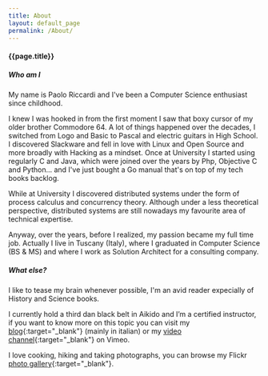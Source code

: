 ```yaml
---
title: About
layout: default_page
permalink: /About/
---
```

#### {{page.title}}

##### Who am I

My name is Paolo Riccardi and I've been a Computer Science enthusiast since childhood.

I knew I was hooked in from the first moment I saw that boxy cursor of my older brother Commodore 64. 
A lot of things happened over the decades, I switched from Logo and Basic to Pascal and electric guitars in High School. I discovered Slackware and fell in love with Linux and Open Source and more broadly with Hacking as a mindset. 
Once at University I started using regularly C and Java, which were joined over the years by Php, Objective C and Python... and I've just bought a Go manual that's on top of my tech books backlog. 

While at University I discovered distributed systems under the form of process calculus and concurrency theory. Although under a less theoretical perspective, distributed systems are still nowadays my favourite area of technical expertise.

Anyway, over the years, before I realized, my passion became my full time job.
Actually I live in Tuscany (Italy), where I graduated in Computer Science (BS & MS) and where I work as Solution Architect for a consulting company. 

##### What else?

I like to tease my brain whenever possible, I'm an avid reader expecially of History and Science books. 

I currently hold a third dan black belt in Aikido and I’m a certified instructor, if you want to know more on this topic you can visit my [blog](http://www.kinonagare.it){:target="_blank"} (mainly in italian) or my [video channel](https://vimeo.com/kinonagare){:target="_blank"} on Vimeo.

I love cooking, hiking and taking photographs, you can browse my Flickr [photo gallery](https://www.flickr.com/photos/priccardi/){:target="_blank"}.


